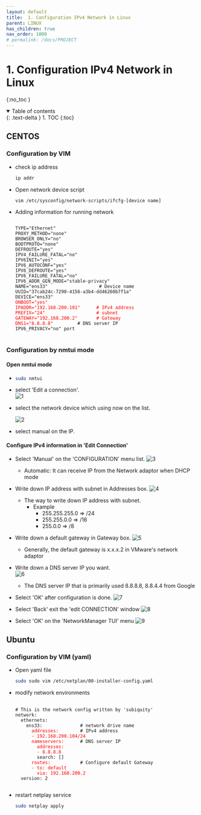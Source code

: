 ```yaml
---
layout: default
title:  1. Configuration IPv4 Network in Linux
parent: LINUX
has_children: true
nav_order: 1000
# permalink: /docs/PROJECT
---
```


# 1. Configuration IPv4 Network in Linux

{:no_toc }

<details open markdown="block">  
  <summary>
    Table of contents
  </summary>
  {: .text-delta }
1. TOC  
{:toc}
</details>

## CENTOS

### Configuration by VIM

* check ip address  

  ```sh
  ip addr
  ```

* Open network device script

  ```sh
  vim /etc/sysconfig/network-scripts/ifcfg-[device name]
  ```

* Adding information for running network

  <pre>
  <code class="language-yaml">
  TYPE="Ethernet"
  PROXY_METHOD="none"
  BROWSER_ONLY="no"
  BOOTPROTO="none"
  DEFROUTE="yes"
  IPV4_FAILURE_FATAL="no"
  IPV6INIT="yes"
  IPV6_AUTOCONF="yes"
  IPV6_DEFROUTE="yes"
  IPV6_FAILURE_FATAL="no"
  IPV6_ADDR_GEN_MODE="stable-privacy"
  NAME="ens33"                   # Device name
  UUID="37cab24c-7290-4156-a3b4-dd46260b7f1a"
  DEVICE="ens33"
  <font color="red">ONBOOT="yes"
  IPADDR="192.168.200.101"      # IPv4 address
  PREFIX="24"                   # subnet
  GATEWAY="192.168.200.2"       # Gateway
  DNS1="8.8.8.8"</font>         # DNS server IP
  IPV6_PRIVACY="no" port
  </code>
  </pre>
  
### Configuration by nmtui mode  

#### Open nmtui mode

* ```sh
  sudo nmtui
  ```

* select 'Edit a connection'.  
  ![1](/docs/LINUX/1.Configuration-network/pics/1.png)

* select the network device which using now on the list.

  ![2](/docs/LINUX/1.Configuration-network/pics/2.png)

* select manual on the IP.

#### Configure IPv4 information in 'Edit Connection'

* Select 'Manual' on the 'CONFIGURATION' menu list.
  ![3](/docs/LINUX/1.Configuration-network/pics/3.png)
  * Automatic: It can receive IP from the Network adaptor when DHCP mode

* Write down IP address with subnet in Addresses box.
  ![4](/docs/LINUX/1.Configuration-network/pics/4.png)
  * The way to write down IP address with subnet.
    * Example  
      * 255.255.255.0 => /24
      * 255.255.0.0   => /16
      * 255.0.0       => /8

* Write down a default gateway in Gateway box.
  ![5](/docs/LINUX/1.Configuration-network/pics/5.png)
  * Generally, the default gateway is x.x.x.2 in VMware's network adaptor

* Write down a DNS server IP you want.  
  ![6](/docs/LINUX/1.Configuration-network/pics/6.png)
  * The DNS server IP that is primarily used 8.8.8.8, 8.8.4.4 from Google

* Select 'OK' after configuration is done.
  ![7](/docs/LINUX/1.Configuration-network/pics/7.png)

* Select 'Back' exit the 'edit CONNECTION' window
  ![8](/docs/LINUX/1.Configuration-network/pics/8.png)

* Select 'OK' on the 'NetworkManager TUI' menu
  ![9](/docs/LINUX/1.Configuration-network/pics/9.png)

## Ubuntu

### Configuration by VIM (yaml)

* Open yaml file

  ```sh
  sudo sudo vim /etc/netplan/00-installer-config.yaml
  ```

* modify network environments

  <pre>
    <code class="language yaml">
  # This is the network config written by 'subiquity'
  network:
    ethernets:
      ens33:              # network drive name
        <font color="red">addresses:</font>        # IPv4 address
        <font color="red">- 192.168.200.104/24
        nameservers:</font>      # DNS server IP
          <font color="red">addresses:
          - 8.8.8.8</font>
          search: []
        <font color="red">routes:</font>           # Configure default Gateway
        <font color="red">- to: default
          via: 192.168.200.2</font>
    version: 2  
    </code>
  </pre>

* restart netplay service

  ```sh
  sudo netplay apply
  ```